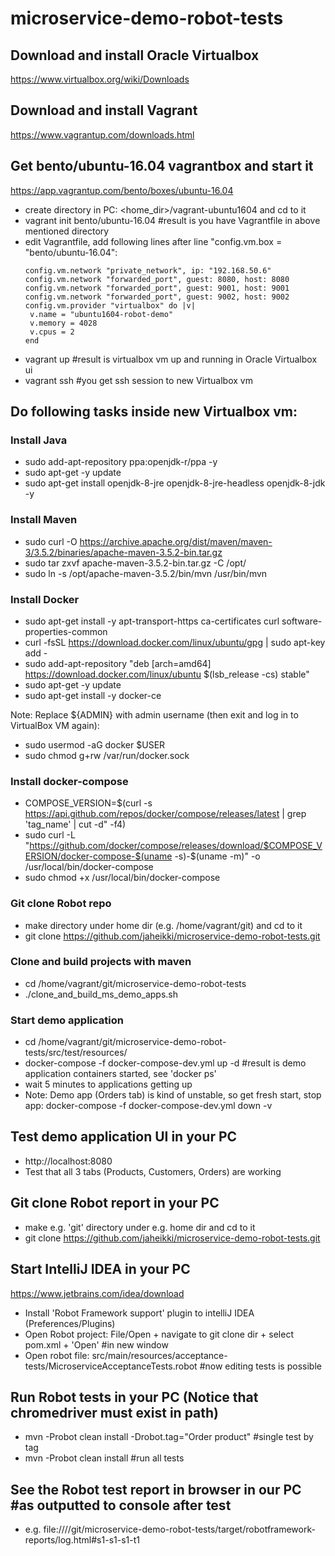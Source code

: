 # microservice-demo-robot-tests
## Download and install Oracle Virtualbox
https://www.virtualbox.org/wiki/Downloads

## Download and install Vagrant
https://www.vagrantup.com/downloads.html

## Get bento/ubuntu-16.04 vagrantbox and start it
https://app.vagrantup.com/bento/boxes/ubuntu-16.04
- create directory in PC: <home_dir>/vagrant-ubuntu1604 and cd to it
- vagrant init bento/ubuntu-16.04  #result is you have Vagrantfile in above mentioned directory
- edit Vagrantfile, add following lines after line "config.vm.box = "bento/ubuntu-16.04":
  ```
  config.vm.network "private_network", ip: "192.168.50.6"
  config.vm.network "forwarded_port", guest: 8080, host: 8080
  config.vm.network "forwarded_port", guest: 9001, host: 9001
  config.vm.network "forwarded_port", guest: 9002, host: 9002
  config.vm.provider "virtualbox" do |v|
   v.name = "ubuntu1604-robot-demo"
   v.memory = 4028
   v.cpus = 2
  end
  ```
- vagrant up  #result is virtualbox vm up and running in Oracle Virtualbox ui
- vagrant ssh #you get ssh session to new Virtualbox vm

## Do following tasks inside new Virtualbox vm:

### Install Java
 - sudo add-apt-repository ppa:openjdk-r/ppa -y
 - sudo apt-get -y update
 - sudo apt-get install openjdk-8-jre openjdk-8-jre-headless openjdk-8-jdk -y

### Install Maven
 - sudo curl -O https://archive.apache.org/dist/maven/maven-3/3.5.2/binaries/apache-maven-3.5.2-bin.tar.gz
 - sudo tar zxvf apache-maven-3.5.2-bin.tar.gz -C /opt/
 - sudo ln -s /opt/apache-maven-3.5.2/bin/mvn /usr/bin/mvn

### Install Docker
 - sudo apt-get install -y apt-transport-https ca-certificates curl software-properties-common
 - curl -fsSL https://download.docker.com/linux/ubuntu/gpg | sudo apt-key add -
 - sudo add-apt-repository "deb [arch=amd64] https://download.docker.com/linux/ubuntu $(lsb_release -cs) stable"
 - sudo apt-get -y update
 - sudo apt-get install -y docker-ce

Note: Replace ${ADMIN} with admin username (then exit and log in to VirtualBox VM again):
 - sudo usermod -aG docker $USER 
 - sudo chmod g+rw /var/run/docker.sock

### Install docker-compose
 - COMPOSE_VERSION=$(curl -s https://api.github.com/repos/docker/compose/releases/latest | grep 'tag_name' | cut -d\" -f4)
 - sudo curl -L "https://github.com/docker/compose/releases/download/$COMPOSE_VERSION/docker-compose-$(uname -s)-$(uname -m)" -o /usr/local/bin/docker-compose
- sudo chmod +x /usr/local/bin/docker-compose

### Git clone Robot repo
 - make directory under home dir (e.g. /home/vagrant/git) and cd to it
 - git clone https://github.com/jaheikki/microservice-demo-robot-tests.git

### Clone and build projects with maven
 - cd /home/vagrant/git/microservice-demo-robot-tests
 - ./clone_and_build_ms_demo_apps.sh

### Start demo application
 - cd /home/vagrant/git/microservice-demo-robot-tests/src/test/resources/
 - docker-compose -f docker-compose-dev.yml up -d  #result is demo application containers started, see 'docker ps'
 - wait 5 minutes to applications getting up
 - Note: Demo app (Orders tab) is kind of unstable, so get fresh start, stop app: docker-compose -f docker-compose-dev.yml down -v

## Test demo application UI in your PC
 - http://localhost:8080
 - Test that all 3 tabs (Products, Customers, Orders) are working

## Git clone Robot report in your PC
 - make e.g. 'git' directory under e.g. home dir and cd to it
 - git clone https://github.com/jaheikki/microservice-demo-robot-tests.git

## Start IntelliJ IDEA in your PC
https://www.jetbrains.com/idea/download
 - Install 'Robot Framework support' plugin to intelliJ IDEA (Preferences/Plugins)
 - Open Robot project: File/Open + navigate to git clone dir + select pom.xml + 'Open'  #in new window
 - Open robot file: src/main/resources/acceptance-tests/MicroserviceAcceptanceTests.robot  #now editing tests is possible

## Run Robot tests in your PC (Notice that chromedriver must exist in path)
 - mvn -Probot clean install -Drobot.tag="Order product"  #single test by tag
 - mvn -Probot clean install  #run all tests

## See the Robot test report in browser in our PC  #as outputted to console after test
 - e.g. file:///<home dir>/git/microservice-demo-robot-tests/target/robotframework-reports/log.html#s1-s1-s1-t1
